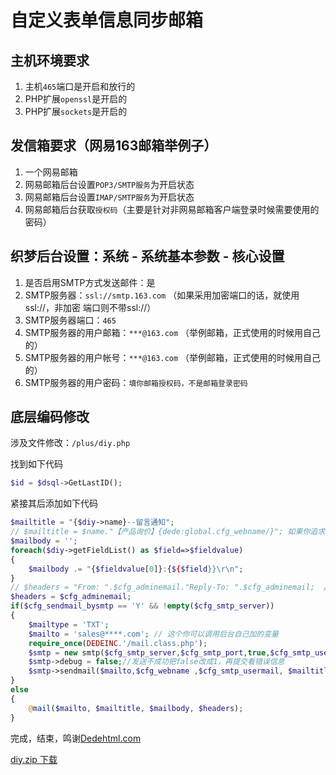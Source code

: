 # 自定义表单信息同步邮箱

## 主机环境要求

1. 主机`465`端口是开启和放行的
2. PHP扩展`openssl`是开启的
3. PHP扩展`sockets`是开启的

## 发信箱要求（网易163邮箱举例子）

1. 一个网易邮箱
2. 网易邮箱后台设置`POP3/SMTP服务`为开启状态
3. 网易邮箱后台设置`IMAP/SMTP服务`为开启状态
4. 网易邮箱后台获取`授权码`（主要是针对非网易邮箱客户端登录时候需要使用的密码）

## 织梦后台设置：系统 - 系统基本参数 - 核心设置

1. 是否启用SMTP方式发送邮件：是
2. SMTP服务器：`ssl://smtp.163.com` （如果采用加密端口的话，就使用ssl://，非加密 端口则不带ssl://）
3. SMTP服务器端口：`465`
4. SMTP服务器的用户邮箱：`***@163.com` （举例邮箱，正式使用的时候用自己的）
5. SMTP服务器的用户帐号：`***@163.com` （举例邮箱，正式使用的时候用自己的）
6. SMTP服务器的用户密码：`填你邮箱授权码，不是邮箱登录密码`

## 底层编码修改

涉及文件修改：`/plus/diy.php`

找到如下代码

```php
$id = $dsql->GetLastID();
```

紧接其后添加如下代码

```php
$mailtitle = "{$diy->name}--留言通知"; 
// $mailtitle = $name."【产品询价】{dede:global.cfg_webname/}"; 如果你追求完美，标题可以采用这个
$mailbody = '';
foreach($diy->getFieldList() as $field=>$fieldvalue)
{
	$mailbody .= "{$fieldvalue[0]}:{${$field}}\r\n";
}
// $headers = "From: ".$cfg_adminemail."Reply-To: ".$cfg_adminemail;  // 我没试过这种写法
$headers = $cfg_adminemail;
if($cfg_sendmail_bysmtp == 'Y' && !empty($cfg_smtp_server))
{
	$mailtype = 'TXT';
	$mailto = 'sales@****.com'; // 这个你可以调用后台自己加的变量
	require_once(DEDEINC.'/mail.class.php');
	$smtp = new smtp($cfg_smtp_server,$cfg_smtp_port,true,$cfg_smtp_usermail,$cfg_smtp_password);
	$smtp->debug = false;//发送不成功把false改成1，再提交看错误信息
	$smtp->sendmail($mailto,$cfg_webname ,$cfg_smtp_usermail, $mailtitle, $mailbody, $mailtype);
}
else
{
	@mail($mailto, $mailtitle, $mailbody, $headers);
}
```

完成，结束，鸣谢[Dedehtml.com](https://www.dedehtml.com/notes/diyform-email.html)

[diy.zip 下载][1]


  [1]: http://www.molerose.com/usr/uploads/2019/06/3814491816.zip